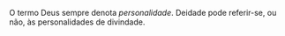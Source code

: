 O termo Deus sempre denota *personalidade*. Deidade pode referir-se, ou não, às personalidades de divindade.
